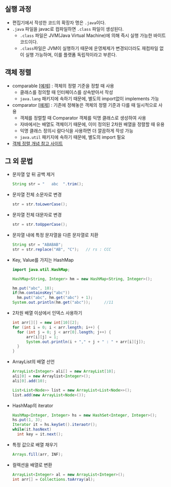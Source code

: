 ## 실행 과정
- 편집기에서 작성한 코드의 확장자 명은 `.java`이다.
- `.java` 파일을 javac로 컴파일하면 `.class` 파일이 생성된다.
  - `.class` 파일은 JVM(Java Virtual Machine)에 의해 즉시 실행 가능한 바이트코드이다.
  - `.class`파일은 JVM이 실행하기 때문에 운영체제가 변경되더라도 재컴파일 없이 실행 가능하며, 이를 플랫폼 독립적이라고 부른다.

## 객체 정렬
- comparable [[예제](https://github.com/BJ-Lim/Frameworks/blob/master/java/ComparableExample.java)]
: 객체의 정렬 기준을 정할 때 사용
  - 클래스를 정의할 때 인터페이스를 상속받아서 작성
  - `java.lang` 패키지에 속하기 때문에, 별도의 import없이 implements 가능
- comparator [[예제](https://github.com/BJ-Lim/Frameworks/blob/master/java/ComparatorExample.java)] : 기존에 정해놓은 객체의 정렬 기준과 다를 때 일시적으로 사용
  - 객체를 정렬할 때 Comparator 객체를 익명 클래스로 생성하여 사용
  - 자바에서는 배열도 객체이기 때문에, 이미 정의된 2차원 배열을 정렬할 때 유용
  - 익명 클래스 정의시 람다식을 사용하면 더 깔끔하게 작성 가능
  - `java.util` 패키지에 속하기 때문에, 별도의 import 필요
- [객체 정렬 개념 참고 사이트](https://gmlwjd9405.github.io/2018/09/06/java-comparable-and-comparator.html) 
## 그 외 문법
- 문자열 앞 뒤 공백 제거
  ```java
  String str = "   abc  ".trim();
  ```
- 문자열 전체 소문자로 변경
  ```java
  str = str.toLowerCase();
  ```
- 문자열 전체 대문자로 변경
  ```java
  str = str.toUpperCase();
  ```
- 문자열 내에 특정 문자열을 다른 문자열로 치환
  ```java
  String str = "ABABAB";
  str = str.replace("AB", "C");   // rs : CCC
  ```
- Key, Value를 가지는 HashMap
  ```java
  import java.util.HashMap;

  HashMap<String, Integer> hm = new HashMap<String, Integer>();
  
  hm.put("abc", 10);
  if(hm.containsKey("abc"))
  	hm.put("abc", hm.get("abc") + 1);
  System.out.println(hm.get("abc"));      //11
  ```
- 2차원 배열 이상에서 인덱스 사용하기
  ```java
  int arr[][] = new int[10][2];
  for (int i = 0; i < arr.length; i++) {
  	for (int j = 0; j < arr[0].length; j++) {
  		arr[i][j] = 1;
  		System.out.println(i + "," + j + " : " + arr[i][j]);
  	}
  }
  ```
- ArrayList의 배열 선언
  ```java
  ArrayList<Integer> ali[] = new ArrayList[10];
  ali[0] = new Arraylist<Integer>();
  ali[0].add(10);
  ```
  ```java
  List<List<Node>> list = new ArrayList<List<Node>>();
  list.add(new ArrayList<Node>());
  ```
- HashMap의 iterator
  ```java
  HashMap<Integer, Integer> hs = new HashSet<Integer, Integer>();
  hs.put(1, 3);
  Iterator it = hs.keySet().iteraotr();
  while(it.hasNext)
    int key = it.next();
  ```

- 특정 값으로 배열 채우기
  ```java
  Arrays.fill(arr, INF);
  ```
- 컬렉션을 배열로 변환
  ```java
  ArrayList<Integer> al = new ArrayList<Integer>();
  int arr[] = Collections.toArray(al);
  ```
